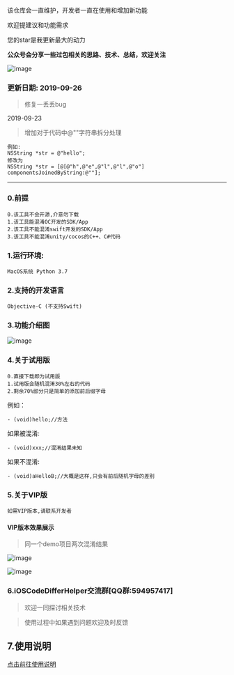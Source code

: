 该仓库会一直维护，开发者一直在使用和增加新功能

欢迎提建议和功能需求

您的star是我更新最大的动力

**公众号会分享一些过包相关的思路、技术、总结，欢迎关注**

![image](https://github.com/iOSCoderMaster/iOSCodeDifferHelper/wiki/img/QRCode.png)

### 更新日期: 2019-09-26
> 修复一丢丢bug

2019-09-23

> 增加对于代码中@""字符串拆分处理

```
例如:
NSString *str = @"hello";
修改为
NSString *str = [@[@"h",@"e",@"l",@"l",@"o"] componentsJoinedByString:@""];
```


-------

### 0.前提 

```
0.该工具不会开源,介意勿下载
1.该工具能混淆OC开发的SDK/App
2.该工具不能混淆swift开发的SDK/App
3.该工具不能混淆unity/cocos的C++、C#代码
```



### 1.运行环境:

```
MacOS系统 Python 3.7
```



### 2.支持的开发语言

```
Objective-C (不支持Swift)
```


### 3.功能介绍图
![image](https://github.com/iOSCoderMaster/iOSCodeDifferHelper/wiki/img/desc.png)


### 4.关于试用版

```
0.直接下载即为试用版
1.试用版会随机混淆30%左右的代码
2.剩余70%部分只是简单的添加前后缀字母
```

例如：
```
- (void)hello;//方法
```
如果被混淆:
```
- (void)xxx;//混淆结果未知
```

如果不混淆:
```
- (void)aHelloB;//大概是这样,只会有前后随机字母的差别
```


### 5.关于VIP版

```
如需VIP版本,请联系开发者
```


#### VIP版本效果展示

> 同一个demo项目两次混淆结果

![image](https://github.com/iOSCoderMaster/iOSCodeDifferHelper/wiki/img/result_iOSTest-0918111304.png)

![image](https://github.com/iOSCoderMaster/iOSCodeDifferHelper/wiki/img/result_iOSTest-0918111430.png)


### 6.iOSCodeDifferHelper交流群[QQ群:594957417]
> 欢迎一同探讨相关技术

> 使用过程中如果遇到问题欢迎及时反馈





## 7.使用说明
[点击前往使用说明](https://github.com/rowliny/iOSCodeDifferHelper/wiki)







